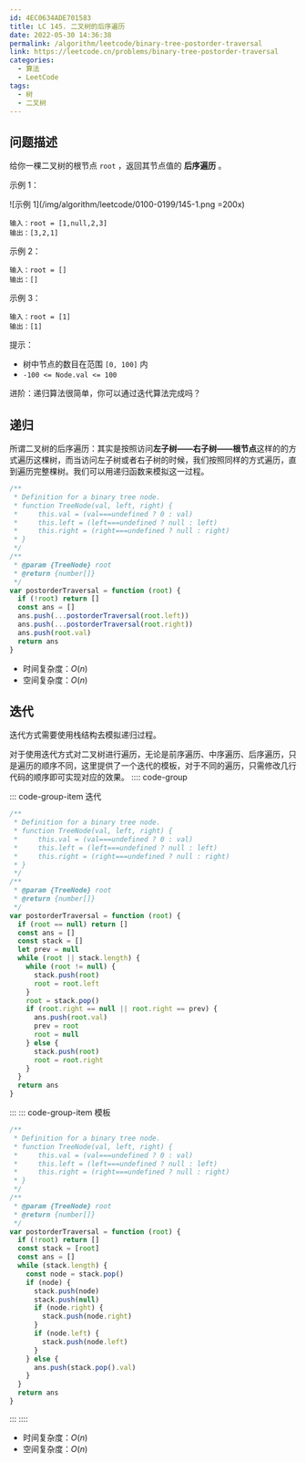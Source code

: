 ```yaml
---
id: 4EC0634ADE701583
title: LC 145. 二叉树的后序遍历
date: 2022-05-30 14:36:38
permalink: /algorithm/leetcode/binary-tree-postorder-traversal
link: https://leetcode.cn/problems/binary-tree-postorder-traversal
categories:
  - 算法
  - LeetCode
tags:
  - 树
  - 二叉树
---
```


<Level :type='1'/>

## 问题描述

给你一棵二叉树的根节点 `root` ，返回其节点值的 **后序遍历** 。

示例 1：

![示例 1](/img/algorithm/leetcode/0100-0199/145-1.png =200x)

```text
输入：root = [1,null,2,3]
输出：[3,2,1]
```

示例 2：

```text
输入：root = []
输出：[]
```

示例 3：

```text
输入：root = [1]
输出：[1]
```

提示：

- 树中节点的数目在范围 `[0, 100]` 内
- `-100 <= Node.val <= 100`

进阶：递归算法很简单，你可以通过迭代算法完成吗？

## 递归

所谓二叉树的后序遍历：其实是按照访问**左子树——右子树——根节点**这样的的方式遍历这棵树，而当访问左子树或者右子树的时候，我们按照同样的方式遍历，直到遍历完整棵树。我们可以用递归函数来模拟这一过程。

```javascript
/**
 * Definition for a binary tree node.
 * function TreeNode(val, left, right) {
 *     this.val = (val===undefined ? 0 : val)
 *     this.left = (left===undefined ? null : left)
 *     this.right = (right===undefined ? null : right)
 * }
 */
/**
 * @param {TreeNode} root
 * @return {number[]}
 */
var postorderTraversal = function (root) {
  if (!root) return []
  const ans = []
  ans.push(...postorderTraversal(root.left))
  ans.push(...postorderTraversal(root.right))
  ans.push(root.val)
  return ans
}
```

- 时间复杂度：$O(n)$
- 空间复杂度：$O(n)$

## 迭代

迭代方式需要使用栈结构去模拟递归过程。

对于使用迭代方式对二叉树进行遍历，无论是前序遍历、中序遍历、后序遍历，只是遍历的顺序不同，这里提供了一个迭代的模板，对于不同的遍历，只需修改几行代码的顺序即可实现对应的效果。
:::: code-group

::: code-group-item 迭代

```javascript
/**
 * Definition for a binary tree node.
 * function TreeNode(val, left, right) {
 *     this.val = (val===undefined ? 0 : val)
 *     this.left = (left===undefined ? null : left)
 *     this.right = (right===undefined ? null : right)
 * }
 */
/**
 * @param {TreeNode} root
 * @return {number[]}
 */
var postorderTraversal = function (root) {
  if (root == null) return []
  const ans = []
  const stack = []
  let prev = null
  while (root || stack.length) {
    while (root != null) {
      stack.push(root)
      root = root.left
    }
    root = stack.pop()
    if (root.right == null || root.right == prev) {
      ans.push(root.val)
      prev = root
      root = null
    } else {
      stack.push(root)
      root = root.right
    }
  }
  return ans
}
```

:::
::: code-group-item 模板

```javascript
/**
 * Definition for a binary tree node.
 * function TreeNode(val, left, right) {
 *     this.val = (val===undefined ? 0 : val)
 *     this.left = (left===undefined ? null : left)
 *     this.right = (right===undefined ? null : right)
 * }
 */
/**
 * @param {TreeNode} root
 * @return {number[]}
 */
var postorderTraversal = function (root) {
  if (!root) return []
  const stack = [root]
  const ans = []
  while (stack.length) {
    const node = stack.pop()
    if (node) {
      stack.push(node)
      stack.push(null)
      if (node.right) {
        stack.push(node.right)
      }
      if (node.left) {
        stack.push(node.left)
      }
    } else {
      ans.push(stack.pop().val)
    }
  }
  return ans
}
```

:::
::::

- 时间复杂度：$O(n)$
- 空间复杂度：$O(n)$
